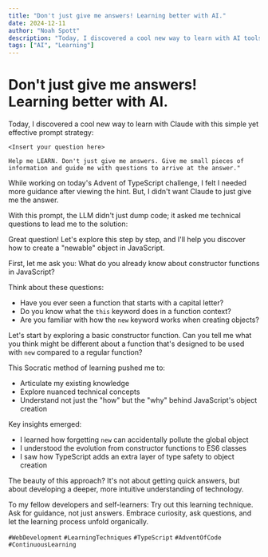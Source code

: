 ```yaml
---
title: "Don't just give me answers! Learning better with AI."
date: 2024-12-11
author: "Noah Spott"
description: "Today, I discovered a cool new way to learn with AI tools like Claude. It's a simple yet effective prompt strategy."
tags: ["AI", "Learning"]
---
```


# Don't just give me answers! Learning better with AI.

Today, I discovered a cool new way to learn with Claude with this simple yet effective prompt strategy:

```
<Insert your question here>

Help me LEARN. Don't just give me answers. Give me small pieces of information and guide me with questions to arrive at the answer."
```

While working on today's Advent of TypeScript challenge, I felt I needed more guidance after viewing the hint. But, I didn't want Claude to just give me the answer.

With this prompt, the LLM didn't just dump code; it asked me technical questions to lead me to the solution:

<div class="ai-response">

Great question! Let's explore this step by step, and I'll help you discover how to create a "newable" object in JavaScript.

First, let me ask you: What do you already know about constructor functions in JavaScript?

Think about these questions:

- Have you ever seen a function that starts with a capital letter?
- Do you know what the `this` keyword does in a function context?
- Are you familiar with how the `new` keyword works when creating objects?

Let's start by exploring a basic constructor function. Can you tell me what you think might be different about a function that's designed to be used with `new` compared to a regular function?

</div>

This Socratic method of learning pushed me to:

- Articulate my existing knowledge
- Explore nuanced technical concepts
- Understand not just the "how" but the "why" behind JavaScript's object creation

Key insights emerged:

- I learned how forgetting `new` can accidentally pollute the global object
- I understood the evolution from constructor functions to ES6 classes
- I saw how TypeScript adds an extra layer of type safety to object creation

The beauty of this approach? It's not about getting quick answers, but about developing a deeper, more intuitive understanding of technology.

To my fellow developers and self-learners: Try out this learning technique. Ask for guidance, not just answers. Embrace curiosity, ask questions, and let the learning process unfold organically.

`#WebDevelopment` `#LearningTechniques` `#TypeScript` `#AdventOfCode` `#ContinuousLearning`
